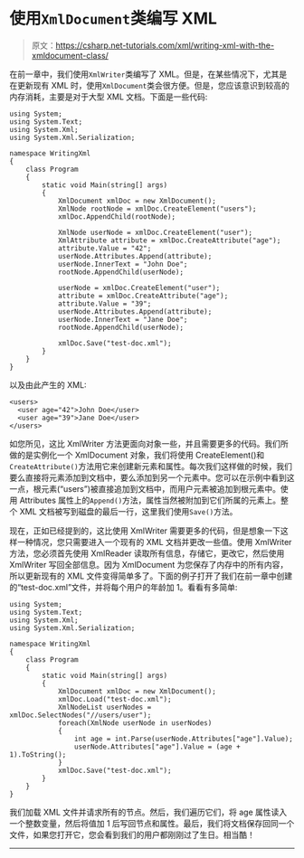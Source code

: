 # 使用`XmlDocument`类编写 XML

> 原文：<https://csharp.net-tutorials.com/xml/writing-xml-with-the-xmldocument-class/>

在前一章中，我们使用`XmlWriter`类编写了 XML。但是，在某些情况下，尤其是在更新现有 XML 时，使用`XmlDocument`类会很方便。但是，您应该意识到较高的内存消耗，主要是对于大型 XML 文档。下面是一些代码:

```
using System;
using System.Text;
using System.Xml;
using System.Xml.Serialization;

namespace WritingXml
{
    class Program
    {
        static void Main(string[] args)
        {
            XmlDocument xmlDoc = new XmlDocument();
            XmlNode rootNode = xmlDoc.CreateElement("users");
            xmlDoc.AppendChild(rootNode);

            XmlNode userNode = xmlDoc.CreateElement("user");
            XmlAttribute attribute = xmlDoc.CreateAttribute("age");
            attribute.Value = "42";
            userNode.Attributes.Append(attribute);
            userNode.InnerText = "John Doe";
            rootNode.AppendChild(userNode);

            userNode = xmlDoc.CreateElement("user");
            attribute = xmlDoc.CreateAttribute("age");
            attribute.Value = "39";
            userNode.Attributes.Append(attribute);
            userNode.InnerText = "Jane Doe";
            rootNode.AppendChild(userNode);

            xmlDoc.Save("test-doc.xml");
        }
    }
}
```

以及由此产生的 XML:

```
<users>
  <user age="42">John Doe</user>
  <user age="39">Jane Doe</user>
</users>
```

如您所见，这比 XmlWriter 方法更面向对象一些，并且需要更多的代码。我们所做的是实例化一个 XmlDocument 对象，我们将使用 CreateElement()和`CreateAttribute()`方法用它来创建新元素和属性。每次我们这样做的时候，我们要么直接将元素添加到文档中，要么添加到另一个元素中。您可以在示例中看到这一点，根元素(“users”)被直接追加到文档中，而用户元素被追加到根元素中。使用 Attributes 属性上的`Append()`方法，属性当然被附加到它们所属的元素上。整个 XML 文档被写到磁盘的最后一行，这里我们使用`Save()`方法。

现在，正如已经提到的，这比使用 XmlWriter 需要更多的代码，但是想象一下这样一种情况，您只需要进入一个现有的 XML 文档并更改一些值。使用 XmlWriter 方法，您必须首先使用 XmlReader 读取所有信息，存储它，更改它，然后使用 XmlWriter 写回全部信息。因为 XmlDocument 为您保存了内存中的所有内容，所以更新现有的 XML 文件变得简单多了。下面的例子打开了我们在前一章中创建的“test-doc.xml”文件，并将每个用户的年龄加 1。看看有多简单:

<input type="hidden" name="IL_IN_ARTICLE">

```
using System;
using System.Text;
using System.Xml;
using System.Xml.Serialization;

namespace WritingXml
{
    class Program
    {
        static void Main(string[] args)
        {
            XmlDocument xmlDoc = new XmlDocument();
            xmlDoc.Load("test-doc.xml");
            XmlNodeList userNodes = xmlDoc.SelectNodes("//users/user");
            foreach(XmlNode userNode in userNodes)
            {
                int age = int.Parse(userNode.Attributes["age"].Value);
                userNode.Attributes["age"].Value = (age + 1).ToString();
            }
            xmlDoc.Save("test-doc.xml");           
        }
    }
}
```

我们加载 XML 文件并请求所有的<user>节点。然后，我们遍历它们，将 age 属性读入一个整数变量，然后将值加 1 后写回节点和属性。最后，我们将文档保存回同一个文件，如果您打开它，您会看到我们的用户都刚刚过了生日。相当酷！</user>

* * *